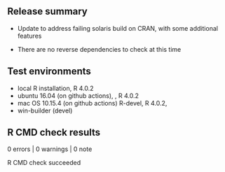 ## Release summary

* Update to address failing solaris build on CRAN, with some additional features

* There are no reverse dependencies to check at this time

## Test environments
* local R installation, R 4.0.2
* ubuntu 16.04 (on github actions), , R 4.0.2
* mac OS 10.15.4 (on github actions) R-devel, R 4.0.2,
* win-builder (devel)

## R CMD check results

0 errors | 0 warnings | 0 note

R CMD check succeeded
